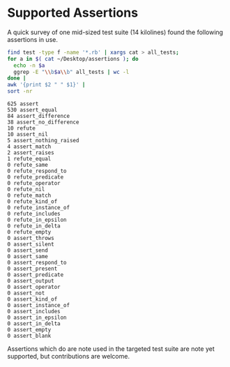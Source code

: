 Supported Assertions
====================

A quick survey of one mid-sized test suite (14 kilolines) found
the following assertions in use.

```bash
find test -type f -name '*.rb' | xargs cat > all_tests;
for a in $( cat ~/Desktop/assertions ); do
  echo -n $a
  ggrep -E "\\b$a\\b" all_tests | wc -l
done |
awk '{print $2 " " $1}' |
sort -nr
```

```
625 assert
530 assert_equal
84 assert_difference
38 assert_no_difference
10 refute
10 assert_nil
5 assert_nothing_raised
4 assert_match
2 assert_raises
1 refute_equal
0 refute_same
0 refute_respond_to
0 refute_predicate
0 refute_operator
0 refute_nil
0 refute_match
0 refute_kind_of
0 refute_instance_of
0 refute_includes
0 refute_in_epsilon
0 refute_in_delta
0 refute_empty
0 assert_throws
0 assert_silent
0 assert_send
0 assert_same
0 assert_respond_to
0 assert_present
0 assert_predicate
0 assert_output
0 assert_operator
0 assert_not
0 assert_kind_of
0 assert_instance_of
0 assert_includes
0 assert_in_epsilon
0 assert_in_delta
0 assert_empty
0 assert_blank
```

Assertions which do are note used in the targeted test suite
are note yet supported, but contributions are welcome.
